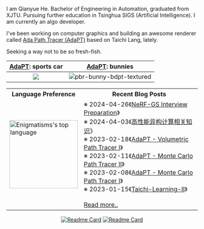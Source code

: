 I am Qianyue He. Bachelor of Engineering in Automation, graduated from XJTU. Pursuing further education in Tsinghua SIGS (Artificial Intelligence). I am currently an algo developer.

I've been working on computer graphics and building an awesome renderer called [Ada Path Tracer (AdaPT)](https://github.com/Enigmatisms/AdaPT) based on Taichi Lang, lately.

Seeking a way not to be so fresh-fish.

|[AdaPT](https://github.com/Enigmatisms/AdaPT): sports car|[AdaPT](https://github.com/Enigmatisms/AdaPT): bunnies|
|:--:|:--:|
|<img src="https://github.com/Enigmatisms/AdaPT/assets/46109954/b480b716-f6f2-4163-86d9-3b87591297de"/>|![pbr-bunny-bdpt-textured](https://github.com/Enigmatisms/AdaPT/assets/46109954/07f0b226-f94b-4862-8c8e-a9511b5eceeb)   |

<div align="center">
<table border="0">
  <tr>
    <th>Language Preference</th>
    <th>Recent Blog Posts</th>
  </tr>
<tr>
<td>
<a href="https://enigmatisms.github.io/">
  <img height="180em" align="center" src="https://github-readme-stats.zohan.tech/api/top-langs/?username=Enigmatisms&layout=compact&langs_count=6&hide=cmake,makefile,html,less,labview,css,matlab,verilog,javascript,lua" alt="Enigmatisms's top language"/>
</a>
</td>
<td>
<!-- posts start -->
※ 2024-04-26《<a href="https://enigmatisms.github.io/2024/04/25/NeRF-GS-Interview-Preparation/">NeRF-GS Interview Preparation</a>》<br/>
※ 2024-04-03《<a href="https://enigmatisms.github.io/2024/04/03/%E9%AB%98%E6%80%A7%E8%83%BD%E5%BC%82%E6%9E%84%E8%AE%A1%E7%AE%97%E7%9B%B8%E5%85%B3%E7%9F%A5%E8%AF%86/">高性能异构计算相关知识</a>》<br/>
※ 2023-02-18《<a href="https://enigmatisms.github.io/2023/02/18/AdaPT-Volumetric-Path-Tracer-I/">AdaPT - Volumetric Path Tracer I</a>》<br/>
※ 2023-02-11《<a href="https://enigmatisms.github.io/2023/02/11/AdaPT-Monte-Carlo-Path-Tracer-II/">AdaPT - Monte Carlo Path Tracer II</a>》<br/>
※ 2023-02-08《<a href="https://enigmatisms.github.io/2023/02/09/AdaPT-Monte-Carlo-Path-Tracer-I/">AdaPT - Monte Carlo Path Tracer I</a>》<br/>
※ 2023-01-15《<a href="https://enigmatisms.github.io/2023/01/15/Taichi-Learning-II/">Taichi-Learning-II</a>》<br/>
<br/><a href="https://enigmatisms.github.io/">Read more..</a>


<!-- posts end -->
</td>
</tr>
</table>


[![Readme Card](https://github-readme-stats.zohan.tech/api/pin/?username=Enigmatisms&repo=Axis6)](https://github.com/Enigmatisms/Axis6)
[![Readme Card](https://github-readme-stats.zohan.tech/api/pin/?username=Enigmatisms&repo=LiDARSim2D)](https://github.com/Enigmatisms/LiDARSim2D)
</div>
